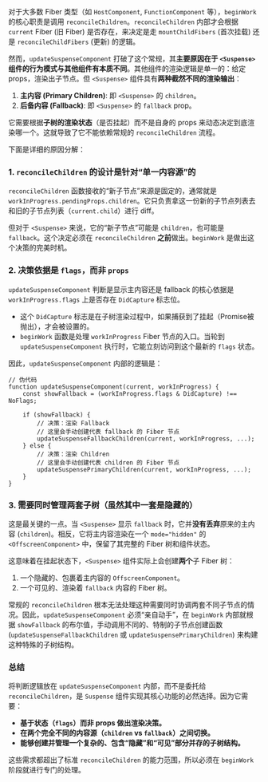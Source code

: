 对于大多数 Fiber 类型（如 `HostComponent`, `FunctionComponent` 等），`beginWork` 的核心职责是调用 `reconcileChildren`。`reconcileChildren` 内部才会根据 `current` Fiber (旧 Fiber) 是否存在，来决定是走 `mountChildFibers` (首次挂载) 还是 `reconcileChildFibers` (更新) 的逻辑。

然而，`updateSuspenseComponent` 打破了这个常规，其**主要原因在于 `<Suspense>` 组件的行为模式与其他组件有本质不同**。其他组件的渲染逻辑是单一的：给定 props，渲染出子节点。但 `<Suspense>` 组件具有**两种截然不同的渲染输出**：

1.  **主内容 (Primary Children)**: 即 `<Suspense>` 的 `children`。
2.  **后备内容 (Fallback)**: 即 `<Suspense>` 的 `fallback` prop。

它需要根据**子树的渲染状态**（是否挂起）而不是自身的 props 来动态决定到底渲染哪一个。这就导致了它不能依赖常规的 `reconcileChildren` 流程。

下面是详细的原因分解：

### 1\. **`reconcileChildren` 的设计是针对“单一内容源”的**

`reconcileChildren` 函数接收的“新子节点”来源是固定的，通常就是 `workInProgress.pendingProps.children`。它只负责拿这一份新的子节点列表去和旧的子节点列表（`current.child`）进行 diff。

但对于 `<Suspense>` 来说，它的“新子节点”可能是 `children`，也可能是 `fallback`。这个决定必须在 `reconcileChildren` **之前**做出。`beginWork` 是做出这个决策的完美时机。

### 2\. **决策依据是 `flags`，而非 `props`**

`updateSuspenseComponent` 判断是显示主内容还是 fallback 的核心依据是 `workInProgress.flags` 上是否存在 `DidCapture` 标志位。

- 这个 `DidCapture` 标志是在子树渲染过程中，如果捕获到了挂起（Promise被抛出），才会被设置的。
- `beginWork` 函数是处理 `workInProgress` Fiber 节点的入口。当轮到 `updateSuspenseComponent` 执行时，它能立刻访问到这个最新的 `flags` 状态。

因此，`updateSuspenseComponent` 内部的逻辑是：

```
// 伪代码
function updateSuspenseComponent(current, workInProgress) {
    const showFallback = (workInProgress.flags & DidCapture) !== NoFlags;

    if (showFallback) {
        // 决策：渲染 Fallback
        // 这里会手动创建代表 fallback 的 Fiber 节点
        updateSuspenseFallbackChildren(current, workInProgress, ...);
    } else {
        // 决策：渲染 Children
        // 这里会手动创建代表 children 的 Fiber 节点
        updateSuspensePrimaryChildren(current, workInProgress, ...);
    }
}
```

### 3\. **需要同时管理两套子树（虽然其中一套是隐藏的）**

这是最关键的一点。当 `<Suspense>` 显示 `fallback` 时，它并**没有丢弃**原来的主内容 (`children`)。相反，它将主内容渲染在一个 `mode="hidden"` 的 `<OffscreenComponent>` 中，保留了其完整的 Fiber 树和组件状态。

这意味着在挂起状态下，`<Suspense>` 组件实际上会创建**两个**子 Fiber 树：

1.  一个隐藏的、包裹着主内容的 `OffscreenComponent`。
2.  一个可见的、渲染着 `fallback` 内容的 Fiber 树。

常规的 `reconcileChildren` 根本无法处理这种需要同时协调两套不同子节点的情况。因此，`updateSuspenseComponent` 必须“亲自动手”，在 `beginWork` 内部就根据 `showFallback` 的布尔值，手动调用不同的、特制的子节点创建函数 (`updateSuspenseFallbackChildren` 或 `updateSuspensePrimaryChildren`) 来构建这种特殊的子树结构。

### 总结

将判断逻辑放在 `updateSuspenseComponent` 内部，而不是委托给 `reconcileChildren`，是 `Suspense` 组件实现其核心功能的必然选择。因为它需要：

- **基于状态（`flags`）而非 props 做出渲染决策。**
- **在两个完全不同的内容源（`children` vs `fallback`）之间切换。**
- **能够创建并管理一个复杂的、包含“隐藏”和“可见”部分并存的子树结构。**

这些需求都超出了标准 `reconcileChildren` 的能力范围，所以必须在 `beginWork` 阶段就进行专门的处理。
